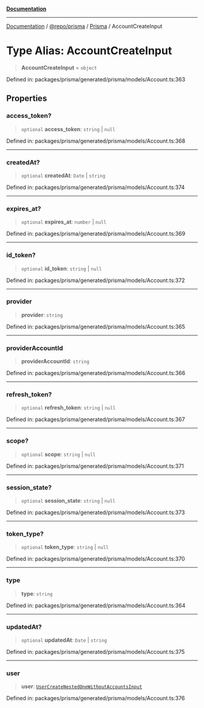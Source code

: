 [**Documentation**](../../../../../README.md)

***

[Documentation](../../../../../README.md) / [@repo/prisma](../../../README.md) / [Prisma](../README.md) / AccountCreateInput

# Type Alias: AccountCreateInput

> **AccountCreateInput** = `object`

Defined in: packages/prisma/generated/prisma/models/Account.ts:363

## Properties

### access\_token?

> `optional` **access\_token**: `string` \| `null`

Defined in: packages/prisma/generated/prisma/models/Account.ts:368

***

### createdAt?

> `optional` **createdAt**: `Date` \| `string`

Defined in: packages/prisma/generated/prisma/models/Account.ts:374

***

### expires\_at?

> `optional` **expires\_at**: `number` \| `null`

Defined in: packages/prisma/generated/prisma/models/Account.ts:369

***

### id\_token?

> `optional` **id\_token**: `string` \| `null`

Defined in: packages/prisma/generated/prisma/models/Account.ts:372

***

### provider

> **provider**: `string`

Defined in: packages/prisma/generated/prisma/models/Account.ts:365

***

### providerAccountId

> **providerAccountId**: `string`

Defined in: packages/prisma/generated/prisma/models/Account.ts:366

***

### refresh\_token?

> `optional` **refresh\_token**: `string` \| `null`

Defined in: packages/prisma/generated/prisma/models/Account.ts:367

***

### scope?

> `optional` **scope**: `string` \| `null`

Defined in: packages/prisma/generated/prisma/models/Account.ts:371

***

### session\_state?

> `optional` **session\_state**: `string` \| `null`

Defined in: packages/prisma/generated/prisma/models/Account.ts:373

***

### token\_type?

> `optional` **token\_type**: `string` \| `null`

Defined in: packages/prisma/generated/prisma/models/Account.ts:370

***

### type

> **type**: `string`

Defined in: packages/prisma/generated/prisma/models/Account.ts:364

***

### updatedAt?

> `optional` **updatedAt**: `Date` \| `string`

Defined in: packages/prisma/generated/prisma/models/Account.ts:375

***

### user

> **user**: [`UserCreateNestedOneWithoutAccountsInput`](UserCreateNestedOneWithoutAccountsInput.md)

Defined in: packages/prisma/generated/prisma/models/Account.ts:376
